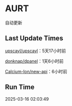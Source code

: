 # AURT

自动更新


## Last Update Times

[upscayl/upscayl](https://github.com/upscayl/upscayl)：5天17小时前

[donknap/dpanel](https://github.com/donknap/dpanel)：1天6小时前

[Calcium-Ion/new-api](https://github.com/Calcium-Ion/new-api)：6小时前


## Run Time
2025-03-16 02:03:49

